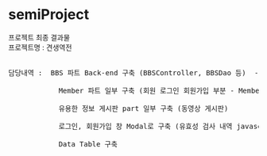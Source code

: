 # semiProject
프로젝트 최종 결과물<br>
프로젝트명 : 견생역전<br><br>

<pre>
담당내역 :  BBS 파트 Back-end 구축 (BBSController, BBSDao 등)  - 우리멍냥이는요 사진게시판 Part<br>
            Member 파트 일부 구축 (회원 로그인 회원가입 부분 - MemberController, MemberDao 등 ) <br>
            유용한 정보 게시판 part 일부 구축 (동영상 게시판) <br>
            로그인, 회원가입 창 Modal로 구축 (유효성 검사 내역 javascript 코드 구축)<br>
            Data Table 구축 <br>
</pre>
